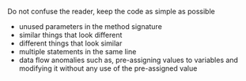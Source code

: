 Do not confuse the reader, keep the code as simple as possible

-   unused parameters in the method signature
-   similar things that look different
-   different things that look similar
-   multiple statements in the same line
-   data flow anomalies such as, pre-assigning values to variables and modifying it without any use of the pre-assigned value